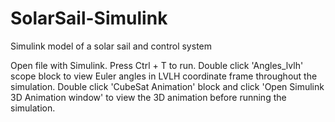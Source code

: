 # SolarSail-Simulink
Simulink model of a solar sail and control system

Open file with Simulink. Press Ctrl + T to run. 
Double click 'Angles_lvlh' scope block to view Euler angles in LVLH coordinate frame throughout the simulation.
Double click 'CubeSat Animation' block and click 'Open Simulink 3D Animation window' to view the 3D animation before running the simulation. 


